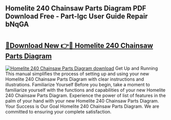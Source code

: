 ## Homelite 240 Chainsaw Parts Diagram PDF Download Free - Part-lgc User Guide Repair bNqGA

# <h2><a href="http://dfkz0dx.blite.top/?on=Homelite+240+Chainsaw+Parts+Diagram">🔗Download New 👉🔴 Homelite 240 Chainsaw Parts Diagram</a></h2>

[![Homelite 240 Chainsaw Parts Diagram download](https://i.imgur.com/lujVjoI.png)](http://dfkz0dx.blite.top/?on=Homelite+240+Chainsaw+Parts+Diagram)
Get Up and Running This manual simplifies the process of setting up and using your new Homelite 240 Chainsaw Parts Diagram with clear instructions and illustrations. Familiarize Yourself Before you begin, take a moment to familiarize yourself with the functions and capabilities of your new Homelite 240 Chainsaw Parts Diagram. Experience the power of list of features in the palm of your hand with your new Homelite 240 Chainsaw Parts Diagram. Your Success is Our Goal Homelite 240 Chainsaw Parts Diagram. We are committed to ensuring your complete satisfaction.
